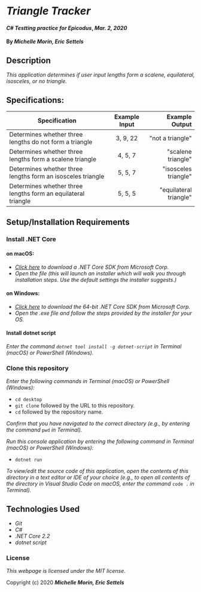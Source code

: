 # _Triangle Tracker_

#### _C# Testting practice for Epicodus_, _Mar. 2, 2020_

#### By _**Michelle Morin, Eric Settels**_

## Description

_This application determines if user input lengths form a scalene, equilateral, isosceles, or no triangle._

## Specifications:

| Specification | Example Input | Example Output |
| ------------- |:-------------:| -------------------:|
| Determines whether three lengths do not form a triangle | 3, 9, 22 | "not a triangle" |
| Determines whether three lengths form a scalene triangle | 4, 5, 7 | "scalene triangle" |
| Determines whether three lengths form an isosceles triangle | 5, 5, 7 | "isosceles triangle" |
| Determines whether three lengths form an equilateral triangle | 5, 5, 5 | "equilateral triangle" |

## Setup/Installation Requirements

### Install .NET Core

#### on macOS:
* _[Click here](https://dotnet.microsoft.com/download/thank-you/dotnet-sdk-2.2.106-macos-x64-installer) to download a .NET Core SDK from Microsoft Corp._
* _Open the file (this will launch an installer which will walk you through installation steps. Use the default settings the installer suggests.)_

#### on Windows:
* _[Click here](https://dotnet.microsoft.com/download/thank-you/dotnet-sdk-2.2.203-windows-x64-installer) to download the 64-bit .NET Core SDK from Microsoft Corp._
* _Open the .exe file and follow the steps provided by the installer for your OS._

#### Install dotnet script
_Enter the command ``dotnet tool install -g dotnet-script`` in Terminal (macOS) or PowerShell (Windows)._

### Clone this repository

_Enter the following commands in Terminal (macOS) or PowerShell (Windows):_
* ``cd desktop``
* ``git clone`` followed by the URL to this repository.
* ``cd`` followed by the repository name.

_Confirm that you have navigated to the correct directory (e.g., by entering the command_ ``pwd`` _in Terminal)._

_Run this console application by entering the following command in Terminal (macOS) or PowerShell (Windows):_
* ``dotnet run``

_To view/edit the source code of this application, open the contents of this directory in a text editor or IDE of your choice (e.g., to open all contents of the directory in Visual Studio Code on macOS, enter the command_ ``code .`` _in Terminal)._

## Technologies Used
* _Git_
* _C#_
* _.NET Core 2.2_
* _dotnet script_

### License

*This webpage is licensed under the MIT license.*

Copyright (c) 2020 **_Michelle Morin, Eric Settels_**
